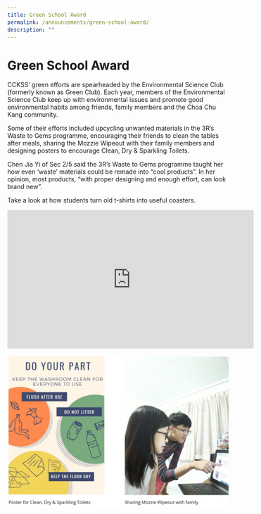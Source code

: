 ```yaml
---
title: Green School Award
permalink: /announcements/green-school-award/
description: ""
---
```


# **Green School Award**

CCKSS’ green efforts are spearheaded by the Environmental Science Club (formerly known as Green Club). Each year, members of the Environmental Science Club keep up with environmental issues and promote good environmental habits among friends, family members and the Choa Chu Kang community. 

Some of their efforts included upcycling unwanted materials in the 3R’s Waste to Gems programme, encouraging their friends to clean the tables after meals, sharing the Mozzie Wipeout with their family members and designing posters to encourage Clean, Dry & Sparkling Toilets.

Chen Jia Yi of Sec 2/5 said the 3R’s Waste to Gems programme taught her how even ‘waste’ materials could be remade into “cool products”. In her opinion, most products, “with proper designing and enough effort, can look brand new”.

Take a look at how students turn old t-shirts into useful coasters.

<iframe width="560" height="315" src="https://www.youtube.com/embed/fp494HjcqLI" title="YouTube video player" frameborder="0" allow="accelerometer; autoplay; clipboard-write; encrypted-media; gyroscope; picture-in-picture" allowfullscreen></iframe>

![](/images/Green.jpg)